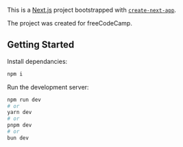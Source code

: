 This is a [Next.js](https://nextjs.org) project bootstrapped with [`create-next-app`](https://nextjs.org/docs/app/api-reference/cli/create-next-app).

The project was created for freeCodeCamp.

## Getting Started

Install dependancies:

```bash
npm i
```

Run the development server:

```bash
npm run dev
# or
yarn dev
# or
pnpm dev
# or
bun dev
```
